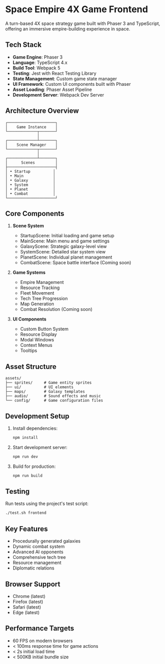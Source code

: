 # Space Empire 4X Game Frontend

A turn-based 4X space strategy game built with Phaser 3 and TypeScript, offering an immersive empire-building experience in space.

## Tech Stack

- **Game Engine**: Phaser 3
- **Language**: TypeScript 4.x
- **Build Tool**: Webpack 5
- **Testing**: Jest with React Testing Library
- **State Management**: Custom game state manager
- **UI Framework**: Custom UI components built with Phaser
- **Asset Loading**: Phaser Asset Pipeline
- **Development Server**: Webpack Dev Server

## Architecture Overview

```
┌─────────────────────┐
│    Game Instance    │
└─────────────┬───────┘
              │
┌─────────────┴───────┐
│    Scene Manager    │
└─────────────┬───────┘
              │
┌─────────────┴───────┐
│      Scenes         │
├─────────────────────┤
│ • Startup          │
│ • Main             │
│ • Galaxy           │
│ • System           │
│ • Planet           │
│ • Combat           │
└─────────────────────┘
```

## Core Components

1. **Scene System**
   - StartupScene: Initial loading and game setup
   - MainScene: Main menu and game settings
   - GalaxyScene: Strategic galaxy-level view
   - SystemScene: Detailed star system view
   - PlanetScene: Individual planet management
   - CombatScene: Space battle interface (Coming soon)

2. **Game Systems**
   - Empire Management
   - Resource Tracking
   - Fleet Movement
   - Tech Tree Progression
   - Map Generation
   - Combat Resolution (Coming soon)

3. **UI Components**
   - Custom Button System
   - Resource Display
   - Modal Windows
   - Context Menus
   - Tooltips

## Asset Structure

```
assets/
├── sprites/     # Game entity sprites
├── ui/          # UI elements
├── maps/        # Galaxy templates
├── audio/       # Sound effects and music
└── config/      # Game configuration files
```

## Development Setup

1. Install dependencies:
   ```bash
   npm install
   ```

2. Start development server:
   ```bash
   npm run dev
   ```

3. Build for production:
   ```bash
   npm run build
   ```

## Testing

Run tests using the project's test script:
```bash
./test.sh frontend
```

## Key Features

- Procedurally generated galaxies
- Dynamic combat system
- Advanced AI opponents
- Comprehensive tech tree
- Resource management
- Diplomatic relations

## Browser Support

- Chrome (latest)
- Firefox (latest)
- Safari (latest)
- Edge (latest)

## Performance Targets

- 60 FPS on modern browsers
- < 100ms response time for game actions
- < 2s initial load time
- < 500KB initial bundle size 